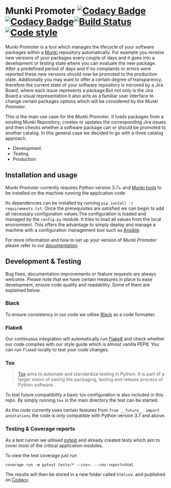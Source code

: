 # Munki Promoter [![Codacy Badge](https://api.codacy.com/project/badge/Coverage/e96618a99fb9495c84969c2e70c477f8)](https://www.codacy.com/app/Tom_41/munkipromoter?utm_source=github.com&utm_medium=referral&utm_content=tcinbis/munkipromoter&utm_campaign=Badge_Coverage)[![Codacy Badge](https://api.codacy.com/project/badge/Grade/e96618a99fb9495c84969c2e70c477f8)](https://www.codacy.com/app/Tom_41/munkipromoter?utm_source=github.com&amp;utm_medium=referral&amp;utm_content=tcinbis/munkipromoter&amp;utm_campaign=Badge_Grade)[![Build Status](https://travis-ci.com/tcinbis/munkipromoter.svg?token=UG4L2xzc4VqB7GwMRNRu&branch=master)](https://travis-ci.com/tcinbis/munkipromoter) [![Code style](https://img.shields.io/badge/code%20style-black-000000.svg)](https://github.com/tcinbis/munkipromoter)

Munki Promoter is a tool which manages the lifecycle of your software packages
within a [Munki](https://github.com/munki/munki) repository automatically.
For example you receive new versions of your packages every couple of days and
it goes into a development or testing state where you can evaluate the new
package. After a predefined period of days and if no complaints or errors were
reported these new versions should now be promoted to the production state.
Additionally you may want to offer a certain degree of transparency, therefore
the current state of your software repository is mirrored by a Jira Board, where
each issue represents a package.But not only is the Jira Board a visual
representation it also acts as a familiar user interface to change certain
packages options which will be considered by the _Munki Promoter_.

This is the main use case for the _Munki Promoter_.
It loads packages from a existing Munki Repository, creates or updates the
corresponding Jira issues and then checks whether a software package can or
should be promoted to another catalog. In this general case we decided to go
with a three catalog approach.

- Development
- Testing
- Production

## Installation and usage

_Munki Promoter_ currently requires Python version 3.7+ and
[Munki tools](https://github.com/munki/munki/releases) to be installed on the
machine running the application code

Its dependencies can be installed by running `pip install -r requirements.txt`.
Once the prerequisites are satisfied we can begin to add all necessary
configuration values.The configuration is loaded and managed by the `config.py`
module. It tries to load all values from the local environment.
This offers the advantage to simply deploy and manage a machine with a
configuration management tool such as
[Ansible](https://github.com/ansible/ansible).

For more information and how to set up your version of _Munki Promoter_ please
refer to our [documentation](https://tcinbis.github.io/munkipromoter-docs).

## Development & Testing

Bug fixes, documentation improvements or feature requests are always welcome.
Please note that we have certain measures in place to ease development, ensure
code quality and readability. Some of them are explained below.

### Black

To ensure consistency in our code we utilise
[Black](https://github.com/python/black) as a code formatter.

### Flake8

Our continuous integration will automatically run 
[Flake8](http://flake8.pycqa.org/en/latest/index.html) and check whether our 
code complies with our style guide which is almost vanilla PEP8. You can run
`flake8` locally to test your code changes. 

### Tox

>[Tox](https://tox.readthedocs.io/en/latest/index.html) aims to automate and
> standardize testing in Python. It is part of a larger vision of easing the
> packaging, testing and release process of Python software.

To test future compatibility a basic tox configuration is also included in this
repo. By simply running `tox` in the main directory the test can be started.

As the code currently uses certain features from
`from __future__ import annotations` the code is only compatible with Python
version 3.7 and above.

### Testing & Coverage reports

As a test runner we utilised [pytest](https://pytest.org) and already created
tests which aim to cover most of the critical application modules.

To view the test coverage just run

```coverage run -m pytest tests/* --cov=. --cov-report=html```

The results will then be stored in a new folder called `htmlcov`. and published
on [Codacy](https://app.codacy.com/project/tom.cinbis/munkipromoter/dashboard).
